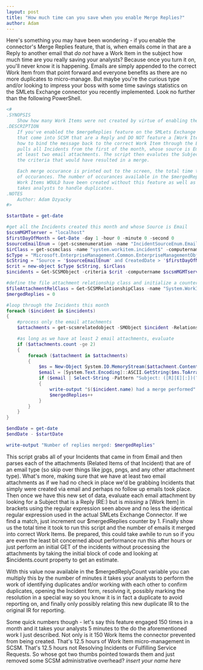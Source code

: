```yaml
---
layout: post
title: "How much time can you save when you enable Merge Replies?"
author: Adam
---
```

Here's something you may have been wondering - if you enable the connector's Merge Replies feature, that is, when emails come in that are a Reply to another email that *do not* have a Work Item in the subject how much time are you really saving your analysts? Because once you turn it on, you'll never know it is happening. Emails are simply appended to the correct Work Item from that point forward and everyone benefits as there are no more duplicates to micro-manage. But maybe you're the curious type and/or looking to impress your boss with some time savings statistics on the SMLets Exchange connector you recently implemented. Look no further than the following PowerShell.

```powershell
<#
.SYNOPSIS
    Show how many Work Items were not created by virtue of enabling the SMLets Exchange Connector's Merge Reply feature
.DESCRIPTION
    If you've enabled the $mergeReplies feature on the SMLets Exchange Connector so that emails
    that come into SCSM that are a Reply and DO NOT feature a [Work Item] in the subject. The connector understands
    how to bind the message back to the correct Work Item through the Exchange Conversation ID. This script
    pulls all Incidents from the first of the month, whose source is Email, and then evaluates each Incident that features
    at least two email attachments. The script then evalutes the Subject of each attached email to see if it meets
    the criteria that would have resulted in a merge.

    Each merge occurance is printed out to the screen, the total time to execute this script is shown, followed by the number
    of occurances. The number of occurances available in the $mergedReplies can be used to see how many duplicate
    Work Items WOULD have been created without this feature as well as a multiplier against the minutes it normally
    takes analysts to handle duplicates.
.NOTES
    Author: Adam Dzyacky
#>

$startDate = get-date

#get all the Incidents created this month and whose Source is Email
$scsmMGMTserver = "localhost"
$firstDayOfMonth = Get-Date -day 1 -hour 0 -minute 0 -second 0
$sourceEmailEnum = (get-scsmenumeration -name "IncidentSourceEnum.Email$" -ComputerName $scsmMGMTserver).id
$irClass = get-scsmclass -name "system.workitem.incident$" -computername $scsmMGMTserver
$cType = "Microsoft.EnterpriseManagement.Common.EnterpriseManagementObjectCriteria"
$cString = "Source = '$sourceEmailEnum' and CreatedDate > '$firstDayOfMonth'"
$crit = new-object $cType $cString, $irClass
$incidents = Get-SCSMObject -criteria $crit -computername $scsmMGMTserver

#define the file attachment relationship class and initialize a counter for number occurances
$fileAttachmentRelClass = Get-SCSMRelationshipClass -name "System.WorkItemHasFileAttachment$" -ComputerName $scsmMGMTserver
$mergedReplies = 0

#loop through the Incidents this month
foreach ($incident in $incidents)
{
    #process only the email attachments
    $attachments = get-scsmrelatedobject -SMObject $incident -Relationship $fileAttachmentRelClass -ComputerName $scsmMGMTserver | ?{$_.extension -eq "eml"}

    #as long as we have at least 2 email attachments, evaluate
    if ($attachments.count -ge 2)
    {
        foreach ($attachment in $attachments)
        {
            $ms = New-Object System.IO.MemoryStream($attachment.Content.data,0,$attachment.Content.data.Length)
            $email = [System.Text.Encoding]::ASCII.GetString($ms.ToArray())
            if ($email | Select-String -Pattern "Subject: ([R][E][:])(?!.*\[(([I|S|P|C][R])|([M|R][A]))[0-9]+\])(.+)" | foreach-object { $_.Matches })
            {
                write-output "$($incident.name) had a merge performed"
                $mergedReplies++
            }
        }
    }
}

$endDate = get-date
$endDate - $startDate

write-output "Number of replies merged: $mergedReplies"
```

This script grabs all of your Incidents that came in from Email and then parses each of the attachments (Related Items of that Incident) that are of an email type (so skip over things like jpgs, pngs, and any other attachment type). What's more, making sure that we have at least two email attachments as if we had no check in place we'd be grabbing Incidents that simply were created via email and perhaps no follow up emails took place. Then once we have this new set of data, evaluate each email attachment by looking for a Subject that is a Reply (RE:) but is *missing* a [Work Item] in brackets using the regular expression seen above and no less the identical regular expression used in the actual SMLets Exchange Connector. If we find a match, just increment our $mergedReplies counter by 1. Finally show us the total time it took to run this script and the number of emails it merged into correct Work Items. Be prepared, this could take awhile to run so if you are even the least bit concerned about performance run this after hours or just perform an initial GET of the incidents without processing the attachments by taking the initial block of code and looking at $incidents.count property to get an estimate.

With this value now available in the $mergedReplyCount variable you can multiply this by the number of minutes it takes your analysts to perform the work of identifying duplicates and/or working with each other to confirm duplicates, opening the Incident form, resolving it, possibly marking the resolution in a special way so you know it is in fact a duplicate to avoid reporting on, and finally only possibly relating this new duplicate IR to the original IR for reporting.

Some quick numbers though - let's say this feature engaged 150 times in a month and it takes your analysts 5 minutes to the do the aforementioned work I just described. Not only is it 150 Work Items the connector prevented from being created. That's 12.5 hours of Work Item micro-management in SCSM. That's 12.5 hours not Resolving Incidents or Fulfilling Service Requests. So whose got two thumbs pointed towards them and just removed some SCSM administrative overhead? *insert your name here*
